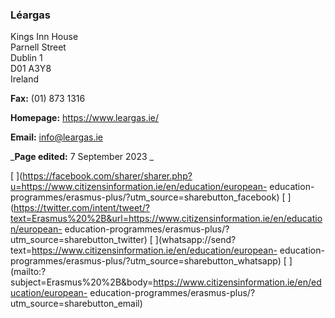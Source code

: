 ###  Léargas

Kings Inn House  
Parnell Street  
Dublin 1  
D01 A3Y8  
Ireland

**Fax:** (01) 873 1316

**Homepage:** [ https://www.leargas.ie/ ](https://www.leargas.ie/)

**Email:** [ info@leargas.ie ](mailto:info@leargas.ie)

_**Page edited:** 7 September 2023 _

[
](https://facebook.com/sharer/sharer.php?u=https://www.citizensinformation.ie/en/education/european-
education-programmes/erasmus-plus/?utm_source=sharebutton_facebook) [
](https://twitter.com/intent/tweet/?text=Erasmus%20%2B&url=https://www.citizensinformation.ie/en/education/european-
education-programmes/erasmus-plus/?utm_source=sharebutton_twitter) [
](whatsapp://send?text=https://www.citizensinformation.ie/en/education/european-
education-programmes/erasmus-plus/?utm_source=sharebutton_whatsapp) [
](mailto:?subject=Erasmus%20%2B&body=https://www.citizensinformation.ie/en/education/european-
education-programmes/erasmus-plus/?utm_source=sharebutton_email) [
](javascript:void\(0\))
